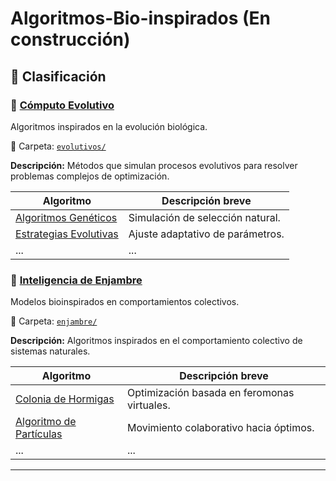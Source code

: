# Algoritmos-Bio-inspirados (En construcción)

## 📂 Clasificación

### 🔹 [Cómputo Evolutivo](#cómputo-evolutivo)
Algoritmos inspirados en la evolución biológica.

📁 Carpeta: [`evolutivos/`](./evolutivos/)

**Descripción:** Métodos que simulan procesos evolutivos para resolver problemas complejos de optimización.

| Algoritmo                   | Descripción breve                                     |
|----------------------------|--------------------------------------------------------|
| [Algoritmos Genéticos](./evolutivos/GA.m/) | Simulación de selección natural.         |
| [Estrategias Evolutivas](./evolutivos/ES.m/) | Ajuste adaptativo de parámetros.        |
| ...                        | ...                                                    |


### 🔹 [Inteligencia de Enjambre](#inteligencia-de-enjambre)
Modelos bioinspirados en comportamientos colectivos.

📁 Carpeta: [`enjambre/`](./enjambre/)

**Descripción:** Algoritmos inspirados en el comportamiento colectivo de sistemas naturales.

| Algoritmo                   | Descripción breve                                     |
|----------------------------|--------------------------------------------------------|
| [Colonia de Hormigas](./enjambre/colonia-hormigas/)      | Optimización basada en feromonas virtuales.         |
| [Algoritmo de Partículas](./enjambre/algoritmo-particulas/) | Movimiento colaborativo hacia óptimos.            |
| ...                        | ...                                                    |

---








